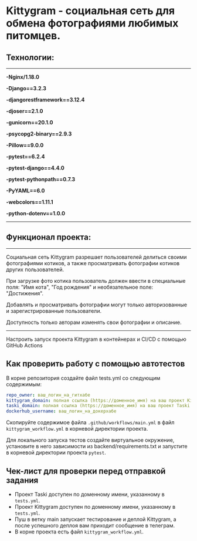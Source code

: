 #  Kittygram - социальная сеть для обмена фотографиями любимых питомцев.

## Технологии:
***
**-Nginx/1.18.0**

**-Django==3.2.3**

**-djangorestframework==3.12.4**

**-djoser==2.1.0**

**-gunicorn==20.1.0**

**-psycopg2-binary==2.9.3**

**-Pillow==9.0.0**

**-pytest==6.2.4**

**-pytest-django==4.4.0**

**-pytest-pythonpath==0.7.3**

**-PyYAML==6.0** 

**-webcolors==1.11.1**

**-python-dotenv==1.0.0**
***


## Функционал проекта:
***
Социальная сеть Kittygram разрешает пользователей делиться своими фотографиями котиков, а также просматривать фотографии котиков других пользователей.

При загрузке фото котика пользователь должен ввести в специальные поля: "Имя кота", "Год рождения" и необязательное поле: "Достижения".

Добавлять и просматривать фотографии могут только авторизованные и зарегистрированные пользователи.

Доступность только авторам изменять свои фотографии и описание.
***

Настроить запуск проекта Kittygram в контейнерах и CI/CD с помощью GitHub Actions

## Как проверить работу с помощью автотестов

В корне репозитория создайте файл tests.yml со следующим содержимым:
```yaml
repo_owner: ваш_логин_на_гитхабе
kittygram_domain: полная ссылка (https://доменное_имя) на ваш проект Kittygram
taski_domain: полная ссылка (https://доменное_имя) на ваш проект Taski
dockerhub_username: ваш_логин_на_докерхабе
```

Скопируйте содержимое файла `.github/workflows/main.yml` в файл `kittygram_workflow.yml` в корневой директории проекта.

Для локального запуска тестов создайте виртуальное окружение, установите в него зависимости из backend/requirements.txt и запустите в корневой директории проекта `pytest`.

## Чек-лист для проверки перед отправкой задания

- Проект Taski доступен по доменному имени, указанному в `tests.yml`.
- Проект Kittygram доступен по доменному имени, указанному в `tests.yml`.
- Пуш в ветку main запускает тестирование и деплой Kittygram, а после успешного деплоя вам приходит сообщение в телеграм.
- В корне проекта есть файл `kittygram_workflow.yml`.
